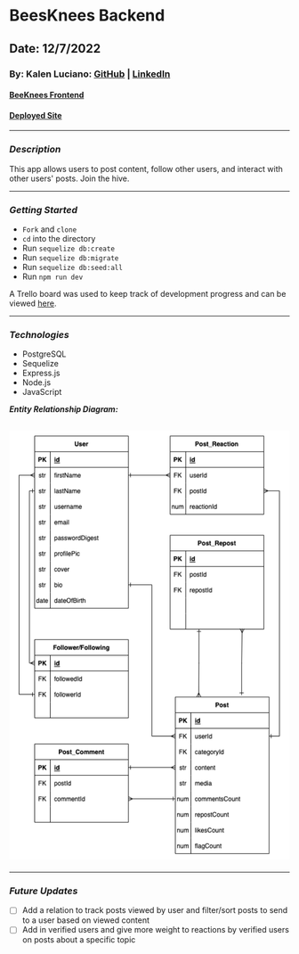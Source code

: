 # BeesKnees Backend

## Date: 12/7/2022

### By: Kalen Luciano: [GitHub](https://github.com/kalenluciano) | [LinkedIn](https://www.linkedin.com/in/kalenluciano/)

#### [BeeKnees Frontend](https://github.com/kalenluciano/bees-knees-frontend)

#### [Deployed Site](http://bees-knees-frontend.herokuapp.com)

---

### **_Description_**

This app allows users to post content, follow other users, and interact with other users' posts. Join the hive.

---

### **_Getting Started_**

-   `Fork` and `clone`
-   `cd` into the directory
-   Run `sequelize db:create`
-   Run `sequelize db:migrate`
-   Run `sequelize db:seed:all`
-   Run `npm run dev`

A Trello board was used to keep track of development progress and can be viewed [here](https://trello.com/b/2omo5oFi/beesknees).

---

### **_Technologies_**

-   PostgreSQL
-   Sequelize
-   Express.js
-   Node.js
-   JavaScript

**_Entity Relationship Diagram:_**

## ![Entity Relationship Diagram](./assets/bees-knees-ERD.drawio.png)

---

### **_Future Updates_**

-   [ ] Add a relation to track posts viewed by user and filter/sort posts to send to a user based on viewed content
-   [ ] Add in verified users and give more weight to reactions by verified users on posts about a specific topic
